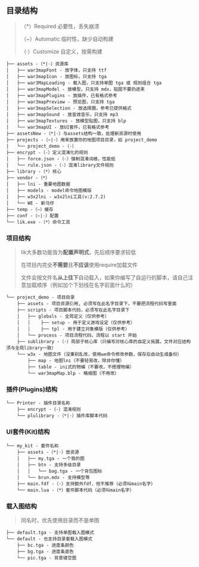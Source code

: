 ## 目录结构

> （*）Required 必要性，丢失崩溃
>
> （~）Automatic 临时性，缺少自动构建
>
> （·）Customize 自定义，按需构建

```text
├── assets -（*|·）资源库
│   ├── war3mapFont - 放字体，只支持 ttf
│   ├── war3mapIcon - 放图标，只支持 tga
│   ├── war3MapLoading - 载入图，只支持单图 tga 或 规则组合 tga
│   ├── war3mapModel - 放模型，只支持 mdx，贴图不要扔进来
│   ├── war3mapPlugins - 放插件，已有格式参考
│   ├── war3mapPreview - 预览图，只支持 tga
│   ├── war3mapSelection - 放选择圈，参考已提供格式
│   ├── war3mapSound - 放音效音乐，只支持 mp3
│   ├── war3mapTextures - 放模型贴图，只支持 blp
│   └── war3mapUI - 放UI套件，已有格式参考
├── assetsNew -（*|·）与assets结构一致，处理新资源时使用
├── projects -（~|·）用来放置你的地图项目目录，如 project_demo
│   └── project_demo -（·）
├── encrypt -（·）定义混淆化的规则
│   ├── force.json -（·）强制混淆词根，性能低
│   └── rule.json -（·）混淆library文件规则
├── library -（*）核心
├── vendor -（*）
│   ├── lni - 重要地图数据
│   ├── models - model命令地图模版
│   ├── w3x2lni - w3x2lni工具(v:2.7.2)
│   └── WE - 新马仔
├── temp -（~）缓存
├── conf -（~|·）配置
└── lik.exe -（*）命令工具
```

### 项目结构

> lik大多数功能皆为**配置声明式**，先后顺序要求较低
>
> 在项目内完全**不需要**且**不应该**使用require加载文件
>
> 文件会按文件名**从上往下**自动载入，如果你编写了自运行的脚本，请自己注意加载顺序（例如加个下划线在名字前面什么的）

```
└── project_demo - 项目目录
    ├── assets - 项目资源引用, 必须写在此名字目录下，不要把流程代码写里面
    ├── scripts - 项目脚本代码，必须写在此名字目录下
    │   ├── globals - 全局定义（仅供参考）
    │   │    ├── setup - 用于定义游戏设定（仅供参考）
    │   │    ├── tpl - 用于建立对象模版（仅供参考）
    │   └── process - 项目流程代码，流程以 start 开始
    ├── sublibrary -（·）局部子核心库（只编写对核心库的自定义拓展，文件对应结构须与全局library一致）
    └── w3x - 地图文件（没事别乱改，使用we命令修改参数，保存后自动生成备份）
        ├── map - 地图lni（不要轻易改，除非你懂）
        ├── table - ini式的物编（不要改，不搭理物编）
        └── war3mapMap.blp - 略缩图（不用改）
```

### 插件(Plugins)结构

```
└── Printer - 插件目录名称
    ├── encrypt -（·）混淆规则
    └── plulibrary -（*|·）插件库脚本代码
```

### UI套件(Kit)结构

```
└── my_kit - 套件名称
    ├── assets -（*|·）放资源
    │   ├── my.tga - 一个我的图
    │   ├── btn - 支持多级目录
    │   │   └── bag.tga - 一个背包图标
    │   └── brun.mdx - 支持模型等
    ├── main.fdf -（·）支持额外fdf，但不推荐（必须叫main名字）
    └── main.lua -（*）套件脚本代码（必须叫main名字）
```

### 载入图结构

> 同名时，优先使用目录而不是单图

```
├── default.tga - 支持单图载入图模式
└── default - 也支持目录套载入图模式
    ├── bc.tga - 进度条颜色
    ├── bg.tga - 进度条底色
    └── pic.tga - 背景镂空图
```
